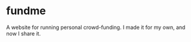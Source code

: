 fundme
======

A website for running personal crowd-funding. I made it for my own, and now I share it.
